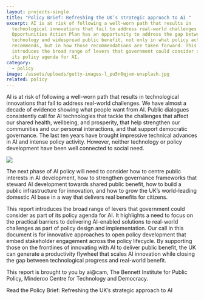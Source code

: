 ```yaml
---
layout: projects-single
title: "Policy Brief: Refreshing the UK’s strategic approach to AI "
excerpt: AI is at risk of following a well-worn path that results in
  technological innovations that fail to address real-world challenges. The AI
  Opportunities Action Plan has an opportunity to address the gap between
  technology and widespread public benefit, not only in what policy actions it
  recommends, but in how those recommendations are taken forward. This report
  introduces the broad range of levers that government could consider as part of
  its policy agenda for AI.
category:
  - policy
image: /assets/uploads/getty-images-l_pu5n0qjvm-unsplash.jpg
related: policy
---
```

AI is at risk of following a well-worn path that results in technological innovations that fail to address real-world challenges. We have almost a decade of evidence showing what people want from AI. Public dialogues consistently call for AI technologies that tackle the challenges that affect our shared health, wellbeing, and prosperity, that help strengthen our communities and our personal interactions, and that support democratic governance. The last ten years have brought impressive technical advances in AI and intense policy activity. However, neither technology or policy development have been well connected to social need. 



![](/assets/uploads/policy-lab-scriberia.jpg)

The next phase of AI policy will need to consider how to centre public interests in AI development, how to strengthen governance frameworks that steward AI development towards shared public benefit, how to build a public infrastructure for innovation, and how to grow the UK’s world-leading domestic AI base in a way that delivers real benefits for citizens. 

This report introduces the broad range of levers that government could consider as part of its policy agenda for AI. It highlights a need to focus on the practical barriers to delivering AI-enabled solutions to real-world challenges as part of policy design and implementation. Our call in this document is for innovative approaches to open policy development that embed stakeholder engagement across the policy lifecycle.  By supporting those on the frontlines of innovating with AI to deliver public benefit, the UK can generate a productivity flywheel that scales AI innovation while closing the gap between technological progress and real-world benefit.

T﻿his report is brought to you by ai@cam, The Bennett Institute for Public Policy, Minderoo Centre for Technology and Democracy. 

R﻿ead the Policy Brief: Refreshing the UK’s strategic approach to AI